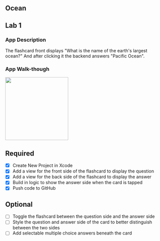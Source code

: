 ## Ocean

## Lab 1

### App Description
The flashcard front displays "What is the name of the earth's largest ocean?" And after clicking it the backend answers "Pacific Ocean".

### App Walk-though

<img src="https://recordit.co/PNE5ksIaIc.gif" width=200><br>

## Required
- [x] Create New Project in Xcode
- [x] Add a view for the front side of the flashcard to display the question
- [x] Add a view for the back side of the flashcard to display the answer
- [x] Build in logic to show the answer side when the card is tapped
- [x] Push code to GitHub
## Optional
- [ ] Toggle the flashcard between the question side and the answer side
- [ ] Style the question and answer side of the card to better distinguish between the two sides
- [ ] Add selectable multiple choice answers beneath the card
